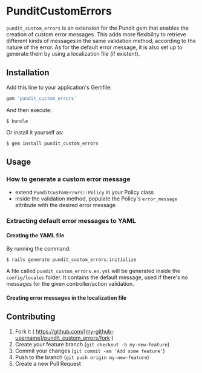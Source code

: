 # PunditCustomErrors

`pundit_custom_errors` is an extension for the Pundit gem that enables the creation of custom error messages. This adds more flexibility to retrieve different kinds of messages in the same validation method, according to the nature of the error. As for the default error message, it is also set up to generate them by using a localization file (if existent).

## Installation

Add this line to your application's Gemfile:

```ruby
gem 'pundit_custom_errors'
```

And then execute:

    $ bundle

Or install it yourself as:

    $ gem install pundit_custom_errors

## Usage

### How to generate a custom error message

- extend `PunditCustomErrors::Policy` in your Policy class
- inside the validation method, populate the Policy's `error_message` attribute with the desired error message

### Extracting default error messages to YAML

#### Creating the YAML file 

By running the command:

    $ rails generate pundit_custom_errors:initialize 

A file called `pundit_custom_errors.en.yml` will be generated inside the `config/locales` folder. It contains the default message, used if there's no messages for the given controller/action validation.

#### Creating error messages in the localization file



## Contributing

1. Fork it ( https://github.com/[my-github-username]/pundit_custom_errors/fork )
2. Create your feature branch (`git checkout -b my-new-feature`)
3. Commit your changes (`git commit -am 'Add some feature'`)
4. Push to the branch (`git push origin my-new-feature`)
5. Create a new Pull Request
